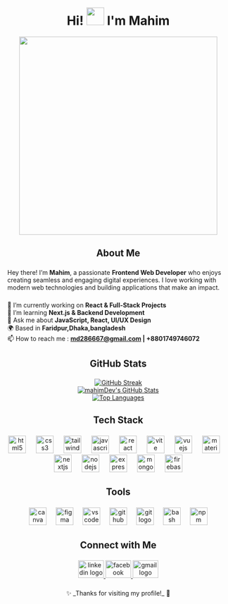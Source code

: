 <h1 align="center">Hi! <img src="https://user-images.githubusercontent.com/18350557/176309783-0785949b-9127-417c-8b55-ab5a4333674e.gif" width="40px"> I'm Mahim</h1>
<div align="center">
  <img height="450"   src="https://i.ibb.co.com/KcwrLpF8/2.png"  />
</div>

###

<h2 align="center"> About Me</h2>

###
Hey there! I’m **Mahim**, a passionate **Frontend Web Developer** who enjoys creating seamless and engaging digital experiences. I love working with modern web technologies and building applications that make an impact.

###

🔭 I’m currently working on **React & Full-Stack Projects**  <br>🌱 I’m learning **Next.js & Backend Development**<br>💬 Ask me about  **JavaScript, React, UI/UX Design** <br>🌍 Based in **Faridpur,Dhaka,bangladesh**<br>📫 How to reach me : **md286667@gmail.com | +8801749746072**  

###

<h2 align="center">GitHub Stats</h2>

###

<a href="https://github.com/DenverCoder1/github-readme-streak-stats">
<div align="center">
<img src="https://github-readme-streak-stats.herokuapp.com/?user=mahimDev&theme=soft-green&card_width=690&card_height=250" alt="GitHub Streak">
</div>
</a>


<div align="center">
   <a href="https://awesome-github-stats.azurewebsites.net/index.html??cardType=level&theme=dark&preferLogin=false">    <img  alt="mahimDev's GitHub Stats" src="https://awesome-github-stats.azurewebsites.net/user-stats/mahimDev?cardType=level&theme=dark&preferLogin=false" />  </a>
</div>

<a href="https://github.com/anuraghazra/github-readme-stats">
<div align="center">
  <img src="https://github-readme-stats.vercel.app/api/top-langs/?username=mahimDev&layout=compact&theme=dark" alt="Top Languages">
  </div>
</a>


###

<h2 align="center"> Tech Stack</h2>

###

<div align="center">
  <img src="https://cdn.simpleicons.org/html5/E34F26" height="40" alt="html5 logo"  />
  <img width="15" />
  <img src="https://cdn.simpleicons.org/css3/1572B6" height="40" alt="css3 logo"  />
  <img width="15" />
  <img src="https://cdn.simpleicons.org/tailwindcss/06B6D4" height="40" alt="tailwindcss logo"  />
  <img width="15" />
  <img src="https://cdn.simpleicons.org/javascript/F7DF1E" height="40" alt="javascript logo"  />
  <img width="15" />
  <img src="https://cdn.simpleicons.org/react/61DAFB" height="40" alt="react logo"  />
  <img width="15" />
  <img src="https://cdn.simpleicons.org/vite/646CFF" height="40" alt="vite logo"  />
  <img width="15" />
  <img src="https://cdn.jsdelivr.net/gh/devicons/devicon/icons/vuejs/vuejs-original.svg" height="40" alt="vuejs logo"  />
  <img width="15" />
  <img src="https://cdn.simpleicons.org/mui/007FFF" height="40" alt="materialui logo"  />
  <img width="15" />
  <img src="https://cdn.jsdelivr.net/gh/devicons/devicon/icons/nextjs/nextjs-original.svg" height="40" alt="nextjs logo"  />
  <img width="15" />
  <img src="https://cdn.simpleicons.org/nodedotjs/339933" height="40" alt="nodejs logo"  />
  <img width="15" />
  <img src="https://skillicons.dev/icons?i=express" height="40" alt="express logo"  />
  <img width="15" />
  <img src="https://cdn.simpleicons.org/mongodb/47A248" height="40" alt="mongodb logo"  />
  <img width="15" />
  <img src="https://cdn.jsdelivr.net/gh/devicons/devicon/icons/firebase/firebase-plain.svg" height="40" alt="firebase logo"  />
</div>

###

<h2 align="center">Tools</h2>

###


<div align="center">
  <img src="https://cdn.jsdelivr.net/gh/devicons/devicon/icons/canva/canva-original.svg" height="40" alt="canva logo"  />
  <img width="13" />
  <img src="https://cdn.jsdelivr.net/gh/devicons/devicon/icons/figma/figma-original.svg" height="40" alt="figma logo"  />
  <img width="13" />
  <img src="https://cdn.jsdelivr.net/gh/devicons/devicon/icons/vscode/vscode-original.svg" height="40" alt="vscode logo"  />
  <img width="13" />
  <img src="https://cdn.jsdelivr.net/gh/devicons/devicon/icons/github/github-original.svg" height="40" alt="github logo"  />
  <img width="13" />
  <img src="https://cdn.jsdelivr.net/gh/devicons/devicon/icons/git/git-original.svg" height="40" alt="git logo"  />
  <img width="13" />
  <img src="https://cdn.jsdelivr.net/gh/devicons/devicon/icons/bash/bash-original.svg" height="40" alt="bash logo"  />
  <img width="13" />
  <img src="https://cdn.jsdelivr.net/gh/devicons/devicon/icons/npm/npm-original-wordmark.svg" height="40" alt="npm logo"  />
</div>

###

<h2 align="center">Connect with Me</h2>

###

<div align="center">
  <a href="https://www.linkedin.com/in/md-mahim-5b298127b/" target="_blank">
    <img src="https://raw.githubusercontent.com/maurodesouza/profile-readme-generator/master/src/assets/icons/social/linkedin/default.svg" width="58" height="40" alt="linkedin logo"  />
  </a>
  <a href="https://www.facebook.com/Mahim717273" target="_blank">
    <img src="https://raw.githubusercontent.com/maurodesouza/profile-readme-generator/master/src/assets/icons/social/facebook/default.svg" width="58" height="40" alt="facebook logo"  />
  </a>
  <a href="mailto:md286667@gmail.com" target="_blank">
    <img src="https://raw.githubusercontent.com/maurodesouza/profile-readme-generator/master/src/assets/icons/social/gmail/default.svg" width="58" height="40" alt="gmail logo"  />
  </a>
</div>

###

<p align="center">
✨ _Thanks for visiting my profile!_ 🚀
</p>
